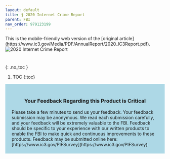 ```yaml
---
layout: default
title: § 2020 Internet Crime Report  
parent: FBI 
nav_order: 979123199 
---
```

<style>
.dont-break-out {
  /* These are technically the same, but use both */
  overflow-wrap: break-word;
  word-wrap: break-word;

  -ms-word-break: break-all;
  /* This is the dangerous one in WebKit, as it breaks things wherever */
  word-break: break-all;
  /* Instead use this non-standard one: */
  word-break: break-word;
}
</style>

<div class="dont-break-out" markdown="1">
This is the mobile-friendly web version of the [original article](https://www.ic3.gov/Media/PDF/AnnualReport/2020_IC3Report.pdf).

<img src="https://statics.bsafes.com/images/publications/2020_IC3Report.png" alt="2020 Internet Crime Report" style="display:block; margin:0 auto">

 
#  
{: .no_toc }

1. TOC
{:toc}

<div style="background-color:lightblue; padding:20px" markdown="1"> 
<h3 style="text-align:center">Your Feedback Regarding this Product is Critical</h3>
Please take a few minutes to send us your feedback. Your feedback
submission may be anonymous. We read each submission carefully, and your
feedback will be extremely valuable to the FBI. Feedback should be specific to
your experience with our written products to enable the FBI to make quick
and continuous improvements to these products. Feedback may be
submitted online here: [https://www.ic3.gov/PIFSurvey](https://www.ic3.gov/PIFSurvey)
</div>
</div>
